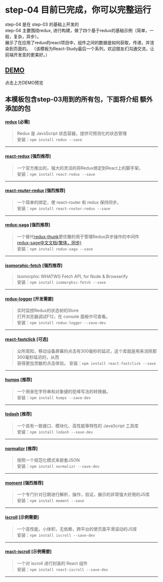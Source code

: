 # step-04 目前已完成，你可以完整运行
step-04 是在 step-03 的基础上开发的  
step-04 主要围绕redux, 进行构建，做了四个基于redux的基础示例（简单，一般，复杂，异步）。  
展示了在应用了redux的react项目中，组件之间的数据是如何获取，传递，并渲染到页面的。
（该模板为React-Study最后一个系列，欢迎朋友们沟通交流，让前端开发变的更美好。）

## [DEMO](https://raw.githubusercontent.com/minooo/test/master/step-04-demo.gif)
点击上方DEMO预览

## 本模板包含step-03用到的所有包，下面将介绍 **额外** 添加的包

#### [redux](https://github.com/reactjs/redux) [必需]
> Redux 是 JavsScript 状态容器，提供可预测化的状态管理  
  安装：`npm install redux --save`
  
---

#### [react-redux](https://github.com/reactjs/react-router) [强烈推荐]
> 一个官方推出的，强大的灵活的将Redux绑定到React上的脚手架。  
  安装：`npm install react-redux --save`
  
---

#### [react-router-redux](https://github.com/reactjs/react-router-redux) [强烈推荐]
> 一个简单的绑定，使 react-router 和 redux 保持同步。  
  安装：`npm install react-router-redux --save`
  
---

#### [redux-saga](https://github.com/yelouafi/redux-saga/) [强烈推荐]
> 一个替代[redux-thunk](https://github.com/gaearon/redux-thunk)更优雅的用于管理Redux异步操作的中间件  
  [redux-sage中文文档(繁体，同步)](https://neighborhood999.github.io/redux-saga/)  
  安装：`npm install redux-saga --save`
  
---

#### [isomorphic-fetch](https://github.com/matthew-andrews/isomorphic-fetch) [强烈推荐]
> Isomorphic WHATWG Fetch API, for Node & Browserify  
  安装：`npm install isomorphic-fetch --save`
  
---


#### [redux-logger](https://github.com/evgenyrodionov/redux-logger) [开发需要]
> 实时监控Redux的状态树的Store  
  打开浏览器调试F12，在 console 面板中可查看。  
  安装：`npm install redux-logger --save-dev`
  
---

#### [react-fastclick](https://github.com/JakeSidSmith/react-fastclick) [可选]
> 众所周知，移动设备屏幕的点击有300毫秒的延迟，这个库就是用来消除那300毫秒延迟的，从而  
获得更加灵敏的点击体验。
  安装：`npm install react-fastclick --save`
  
---
#### [humps](https://github.com/domchristie/humps) [推荐]
> 一个用来在字符串和对象键的驼峰写法的转换器。  
  安装：`npm install humps --save-dev`
  
---

#### [lodash](https://github.com/lodash/lodash) [推荐]
> 一个具有一致接口、模块化、高性能等特性的 JavaScript 工具库  
  安装：`npm install lodash --save-dev`
  
---

#### [normalizr](https://github.com/paularmstrong/normalizr) [推荐]
> 按照一个规范化模式来嵌套JSON  
  安装：`npm install normalizr --save-dev`
  
---

#### [moment](https://github.com/moment/moment) [强烈推荐]
> 一个专门针对日期进行解析，操作，验证，展示的非常强大好用的JS库  
  安装：`npm install moment --save`
  
---

#### [iscroll](https://github.com/cubiq/iscroll/) [示例需要]
> 一个高性能，小体积，无依赖，跨平台的使页面平滑滚动的JS库  
  安装：`npm install iscroll --save-dev`
  
---

#### [react-iscroll](https://github.com/schovi/react-iscroll) [示例需要]
> 一个对 iscroll 进行封装的 React 组件  
  安装：`npm install react-iscroll --save-dev`
  
---


